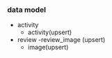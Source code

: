 


### data model
- activity
   - activity(upsert)
- review
   -review_image  (upsert)
   - image(upsert)

